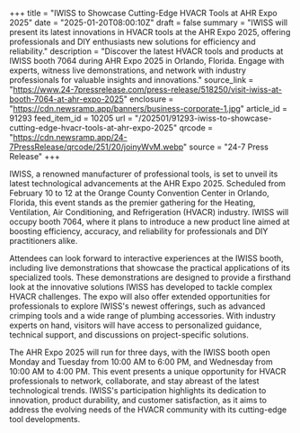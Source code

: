 +++
title = "IWISS to Showcase Cutting-Edge HVACR Tools at AHR Expo 2025"
date = "2025-01-20T08:00:10Z"
draft = false
summary = "IWISS will present its latest innovations in HVACR tools at the AHR Expo 2025, offering professionals and DIY enthusiasts new solutions for efficiency and reliability."
description = "Discover the latest HVACR tools and products at IWISS booth 7064 during AHR Expo 2025 in Orlando, Florida. Engage with experts, witness live demonstrations, and network with industry professionals for valuable insights and innovations."
source_link = "https://www.24-7pressrelease.com/press-release/518250/visit-iwiss-at-booth-7064-at-ahr-expo-2025"
enclosure = "https://cdn.newsramp.app/banners/business-corporate-1.jpg"
article_id = 91293
feed_item_id = 10205
url = "/202501/91293-iwiss-to-showcase-cutting-edge-hvacr-tools-at-ahr-expo-2025"
qrcode = "https://cdn.newsramp.app/24-7PressRelease/qrcode/251/20/joinyWvM.webp"
source = "24-7 Press Release"
+++

<p>IWISS, a renowned manufacturer of professional tools, is set to unveil its latest technological advancements at the AHR Expo 2025. Scheduled from February 10 to 12 at the Orange County Convention Center in Orlando, Florida, this event stands as the premier gathering for the Heating, Ventilation, Air Conditioning, and Refrigeration (HVACR) industry. IWISS will occupy booth 7064, where it plans to introduce a new product line aimed at boosting efficiency, accuracy, and reliability for professionals and DIY practitioners alike.</p><p>Attendees can look forward to interactive experiences at the IWISS booth, including live demonstrations that showcase the practical applications of its specialized tools. These demonstrations are designed to provide a firsthand look at the innovative solutions IWISS has developed to tackle complex HVACR challenges. The expo will also offer extended opportunities for professionals to explore IWISS's newest offerings, such as advanced crimping tools and a wide range of plumbing accessories. With industry experts on hand, visitors will have access to personalized guidance, technical support, and discussions on project-specific solutions.</p><p>The AHR Expo 2025 will run for three days, with the IWISS booth open Monday and Tuesday from 10:00 AM to 6:00 PM, and Wednesday from 10:00 AM to 4:00 PM. This event presents a unique opportunity for HVACR professionals to network, collaborate, and stay abreast of the latest technological trends. IWISS's participation highlights its dedication to innovation, product durability, and customer satisfaction, as it aims to address the evolving needs of the HVACR community with its cutting-edge tool developments.</p>